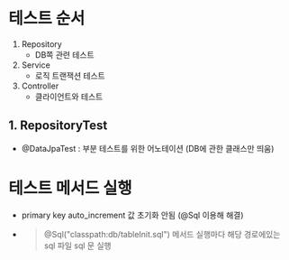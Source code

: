 # 테스트 순서
1. Repository
    - DB쪽 관련 테스트
2. Service
    - 로직 트랜잭션 테스트
3. Controller
    - 클라이언트와 테스트

## 1. RepositoryTest
- @DataJpaTest : 부분 테스트를 위한 어노테이션 (DB에 관한 클래스만 띄움)



# 테스트 메서드 실행
- primary key auto_increment 값 초기화 안됨  (@Sql 이용해 해결)
- >  @Sql("classpath:db/tableInit.sql") 
  > 메서드 실행마다 해당 경로에있는 sql 파일 sql 문 실행